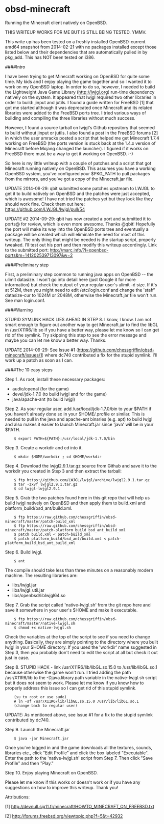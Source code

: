obsd-minecraft
==============

Running the Minecraft client natively on OpenBSD.

THIS WRITEUP WORKS FOR ME BUT IS STILL BEING TESTED. YMMV.

This write up has been tested on a freshly installed OpenBSD-current amd64
snapshot from 2014-02-21 with no packages installed except those listed below
and their dependencies that are automatically pulled in by pkg_add.  This has
NOT been tested on i386.

####Intro

I have been trying to get Minecraft working on OpenBSD for quite some time.  My
kids and I enjoy playing the game together and so I wanted it to work on my
OpenBSD laptop.  In order to do so, however, I needed to build the Lightweight
Java Game Library (http://lwjgl.org) run-time dependency natively on the
system.  It appeared that lwjgl required two other libraries in order to build:
jinput and jutils.  I found a guide written for FreeBSD [1] that got me started
although it was deprecated once Minecraft and its related libraries were added
to the FreeBSD ports tree.  I tried various ways of building and compiling the
three libraries without much success.

However, I found a source tarball on lwjgl's Github repository that seemed to
build without jinput or jutils.  I also found a post in the FreeBSD forums [2]
in which the user amracks posted a script that helped me get Minecraft 1.7.4
working on FreeBSD (the ports version is stuck back at the 1.4.x version of
Minecraft before Mojang changed the launcher).  I figured if it works on
FreeBSD there must be a way to get it working on OpenBSD. :-)

So here is my little writeup with a couple of patches and a script that got
Minecraft running natively on OpenBSD.  This assumes you have a working OpenBSD
system, you've configured your $PKG_PATH to pull packages from the mirrors, and
you've got a copy of the Minecraft.jar file.

UPDATE 2014-09-29: qbit submitted some patches upstream to LWJGL to get it to
build natively on OpenBSD and the patches were just accepted, which is awesome!
I have not tried the patches yet but they look like they should work fine.
Check them out here: https://github.com/LWJGL/lwjgl/pull/54

UPDATE #2 2014-09-29: qbit has now created a port and submitted it to ports@
for review, which is even more awesome.  Thanks @qbit!  Hopefully the port will
make its way into the OpenBSD ports tree and eventually a package will be
created which will eliminate the need for most of this writeup.  The only thing
that might be needed is the startup script, properly tweaked.  I'll test out
his port and then modify this writeup accordingly.  Link to the submitted port:
http://marc.info/?l=openbsd-ports&m=141202539713097&w=2

####Preliminary step

First, a preliminary step common to running java apps on OpenBSD -- the ulimit
datasize.  I won't go into detail here (just Google it for more information)
but check the output of your regular user's ulimit -d size.  If it's at 512M,
then you might need to edit /etc/login.conf and change the 'staff' datasize-cur
to 1024M or 2048M, otherwise the Minecraft.jar file won't run.  See man
login.conf.

####Warning

STUPID SYMLINK HACK LIES AHEAD IN STEP 8. I know, I know.  I am not smart
enough to figure out another way to get Minecraft.jar to find the libGL in
/usr/X11R6/lib so if you have a better way, please let me know so I can get rid
of the symlink. Try skipping this step to see the error message and maybe you
can let me know a better way.  Thanks.

UPDATE 2014-09-29:  See Issue #1
(https://github.com/chessgriffin/obsd-minecraft/issues/1) where dc740
contributed a fix for the stupid symlink.  I'll work up a patch as soon as I
can.

####The 10 easy steps

Step 1. As root, install these necessary packages:

   * audio/openal (for the game)
   * devel/jdk-1.7.0 (to build lwjgl and for the game)
   * java/apache-ant (to build lwjgl)

Step 2. As your regular user, add /usr/local/jdk-1.7.0/bin to your $PATH if you
haven't already done so in your $HOME/.profile or similar.  This is needed to
pull in the java and apache-ant binaries (e.g. apt) to build lwjgl and also
makes it easier to launch Minecraft.jar since 'java' will be in your $PATH.

```
    $ export PATH=${PATH}:/usr/local/jdk-1.7.0/bin
```

Step 3. Create a workdir and cd into it.

```
    $ mkdir $HOME/workdir ; cd $HOME/workdir
```

Step 4. Download the lwjgl2.9.1.tar.gz source from Github and save it to the
workdir you created in Step 3 and then extract the tarball:

```
    $ ftp https://github.com/LWJGL/lwjgl/archive/lwjgl2.9.1.tar.gz
    $ tar -zxvf lwjgl2.9.1.tar.gz
    $ cd lwjgl-lwjgl2.9.1
```

Step 5. Grab the two patches found here in this git repo that will help us build
lwjgl natively on OpenBSD and then apply them to build.xml and
platform_build/bsd_ant/build.xml.

```
    $ ftp https://raw.github.com/chessgriffin/obsd-minecraft/master/patch-build_xml
    $ ftp https://raw.github.com/chessgriffin/obsd-minecraft/master/patch-platform_build_bsd_ant_build_xml
    $ patch build.xml < patch-build_xml
    $ patch platform_build/bsd_ant/build.xml < patch-platform_build_bsd_ant_build_xml
```

Step 6. Build lwjgl.

```
    $ ant
```

The compile should take less than three minutes on a reasonably modern machine.
The resulting libraries are:

   * libs/lwjgl.jar
   * libs/lwjgl_util.jar
   * libs/openbsd/liblwjgl64.so

Step 7. Grab the script called 'native-lwjgl.sh' from the git repo here and
save it somewhere in your user's $HOME and make it executable.

```
    $ ftp https://raw.github.com/chessgriffin/obsd-minecraft/master/native-lwjgl.sh
    $ chmod +x native-lwjgl.sh
```

Check the variables at the top of the script to see if you need to change
anything.  Basically, they are simply pointing to the directory where you built
lwjgl in your $HOME directory.  If you used the 'workdir' name suggested in
Step 3, then you probably don't need to edit the script at all but check it out
just in case.

Step 8. STUPID HACK - link /usr/X11R6/lib/libGL.so.15.0 to
/usr/lib/libGL.so.1 because otherwise the game won't run.  I tried adding
the path /usr/X11R6/lib to the -Djava.library.path variable in the
native-lwjgl.sh script but it does not seem to work.  Please let me know if you
know how to properly address this issue so I can get rid of this stupid
symlink.

```
    (su to root or use sudo)
    # ln -sf /usr/X11R6/lib/libGL.so.15.0 /usr/lib/libGL.so.1
    (change back to regular user)
```

UPDATE: As mentioned above, see Issue #1 for a fix to the stupid symlink
contributed by dc740.

Step 9. Launch the Minecraft.jar

```
    $ java -jar Minecraft.jar
```

Once you've logged in and the game downloads all the textures, sounds,
libraries etc., click "Edit Profile" and click the box labeled "Executable".
Enter the path to the 'native-lwjgl.sh' script from Step 7.  Then click "Save
Profile" and then "Play."

Step 10.  Enjoy playing Minecraft on OpenBSD.

Please let me know if this works or doesn't work or if you have any suggestions
on how to improve this writeup.  Thank you!

Attributions:

[1] http://devnull.sig11.fr/minecraft/HOWTO_MINECRAFT_ON_FREEBSD.txt

[2] http://forums.freebsd.org/viewtopic.php?f=5&t=42932
